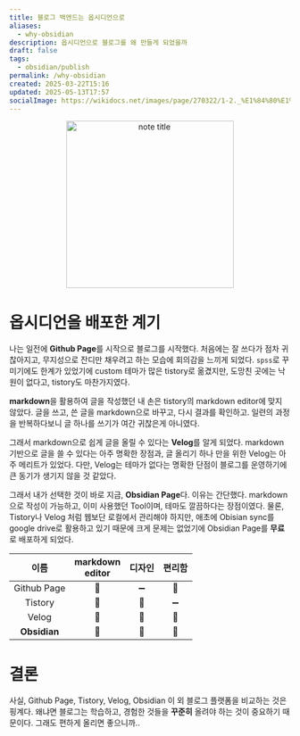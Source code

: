 ```yaml
---
title: 블로그 백엔드는 옵시디언으로
aliases:
  - why-obsidian
description: 옵시디언으로 블로그를 왜 만들게 되었을까
draft: false
tags:
  - obsidian/publish
permalink: /why-obsidian
created: 2025-03-22T15:16
updated: 2025-05-13T17:57
socialImage: https://wikidocs.net/images/page/270322/1-2._%E1%84%80%E1%85%B3%E1%84%85%E1%85%A2%E1%84%91%E1%85%B3_%E1%84%87%E1%85%B2_2.gif
---
```

<p align="center">
  <img src="https://wikidocs.net/images/page/270322/1-2._%E1%84%80%E1%85%B3%E1%84%85%E1%85%A2%E1%84%91%E1%85%B3_%E1%84%87%E1%85%B2_2.gif" alt="note title" width="300">
</p>

# 옵시디언을 배포한 계기

나는 일전에 **Github Page**를 시작으로 블로그를 시작했다. 처음에는 잘 쓰다가 점차 귀찮아지고, 무지성으로 잔디만 채우려고 하는 모습에 회의감을 느끼게 되었다. `spss`로 꾸미기에도 한계가 있었기에 custom 테마가 많은 tistory로 옮겼지만, 도망친 곳에는 낙원이 없다고, tistory도 마찬가지였다.

**markdown**을 활용하여 글을 작성했던 내 손은 tistory의 markdown editor에 맞지 않았다. 글을 쓰고, 쓴 글을 markdown으로 바꾸고, 다시 결과를 확인하고. 일련의 과정을 반복하다보니 글 하나를 쓰기가 여간 귀찮은게 아니였다. 

그래서 markdown으로 쉽게 글을 올릴 수 있다는 **Velog**를 알게 되었다. markdown 기반으로 글을 쓸 수 있다는 아주 명확한 장점과, 글 올리기 하나 만을 위한 Velog는 아주 메리트가 있었다.
다만, Velog는 테마가 없다는 명확한 단점이 블로그를 운영하기에 큰 동기가 생기지 않을 것 같았다.

그래서 내가 선택한 것이 바로 지금, **Obsidian Page**다. 이유는 간단했다. markdown으로 작성이 가능하고, 이미 사용했던 Tool이며, 테마도 깔끔하다는 장점이였다. 물론, Tistory나 Velog 처럼 웹보단 로컬에서 관리해야 하지만, 애초에 Obisian sync를 google drive로 활용하고 있기 때문에 크게 문제는 없었기에 Obsidian Page를 **무료**로 배포하게 되었다.

|      이름      | markdown <br>editor | 디자인    |  편리함   |
| :----------: | :-------------------: | :------: | :----: |
| Github Page  | 🔺                  | ➖      |   🔻   |
|   Tistory    | 🔻                  | 🔺     |   ➖    |
|    Velog     | 🔺                  | 🔻     |   🔺   |
| **Obsidian** | **🔺**              | **🔺** | **🔺** |

# 결론

사실, Github Page, Tistory, Velog, Obsidian 이 외 블로그 플랫폼을 비교하는 것은 핑계다. 왜냐면 블로그는 학습하고, 경험한 것들을 **꾸준히** 올려야 하는 것이 중요하기 때문이다. 그래도 편하게 올리면 좋으니까..